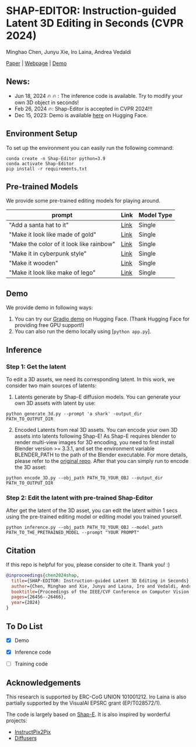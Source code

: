 # SHAP-EDITOR: Instruction-guided Latent 3D Editing in Seconds (CVPR 2024)

Minghao Chen, Junyu Xie, Iro Laina, Andrea Vedaldi

[Paper](https://arxiv.org/abs/2312.09246) | [Webpage](https://silent-chen.github.io/Shap-Editor/) | [Demo](https://huggingface.co/spaces/silentchen/Shap_Editor_demo)



## News:
- Jun 18, 2024 :fire: :fire: : The inference code is available. Try to modify your own 3D object in seconds!
- Feb 26, 2024 :fire:: Shap-Editor is accepted in CVPR 2024!!!
- Dec 15, 2023: Demo is available [here](https://huggingface.co/spaces/silentchen/Shap_Editor_demo) on Hugging Face.

## Environment Setup

To set up the environment you can easily run the following command:
```buildoutcfg
conda create -n Shap-Editor python=3.9
conda activate Shap-Editor
pip install -r requirements.txt
```
## Pre-trained Models
We provide some pre-trained editing models for playing around.

| prompt | Link                                                                                                 | Model Type |
| -------- |------------------------------------------------------------------------------------------------------|--------|
| "Add a santa hat to it" | [Link](https://huggingface.co/silentchen/Shap_Editor/resolve/main/single/santa_hat.pt?download=true) | Single |
| "Make it look like made of gold" | [Link](https://huggingface.co/silentchen/Shap_Editor/resolve/main/single/golden.pt?download=true)    | Single |
| "Make the color of it look like rainbow" | [Link](https://huggingface.co/silentchen/Shap_Editor/resolve/main/single/rainbow.pt?download=true)   | Single |
| "Make it in cyberpunk style" | [Link](https://huggingface.co/silentchen/Shap_Editor/resolve/main/single/cyber.pt?download=true)     | Single |
| "Make it wooden" | [Link](https://huggingface.co/silentchen/Shap_Editor/resolve/main/single/wooden.pt?download=true)    | Single |
| "Make it look like make of lego" | [Link](https://huggingface.co/silentchen/Shap_Editor/resolve/main/single/lego.pt?download=true)      | Single |



## Demo
We provide demo in following ways:
1. You can try our [Gradio demo](https://huggingface.co/spaces/silentchen/Shap_Editor_demo) on Hugging Face. (Thank Hugging Face for providing free GPU support!)
2. You can also run the demo locally using [`python app.py`].

## Inference
### Step 1: Get the latent
To edit a 3D assets, we need its corresponding latent. In this work, we consider two main sources of latents:
1. Latents generate by Shap-E diffusion models. You can generate your own 3D assets with latent by use:
```buildoutcfg
python generate_3d.py --prompt 'a shark' -output_dir PATH_TO_OUTPUT_DIR
```
2. Encoded Latents from real 3D assets. You can encode your own 3D assets into latents following Shap-E! As Shap-E requires blender to render multi-view images for 3D encoding, you need to first install Blender version >= 3.3.1, and set the environment variable BLENDER_PATH to the path of the Blender executable. For more details, please refer to the [original repo](https://github.com/openai/shap-e). After that you can simply run to encode the 3D asset:
```buildoutcfg
python encode_3D.py --obj_path PATH_TO_YOUR_OBJ --output_dir PATH_TO_OUTPUT_DIR
```
### Step 2: Edit the latent with pre-trained Shap-Editor
After get the latent of the 3D asset, you can edit the latent within 1 secs using the pre-trained editing model or editing model you trained yourself. 
```buildoutcfg
python inference.py --obj_path PATH_TO_YOUR_OBJ --model_path PATH_TO_THE_PRETRAINED_MODEL --prompt "YOUR PROMPT"
```


## Citation

If this repo is helpful for you, please consider to cite it. Thank you! :)

```bibtex
@inproceedings{chen2024shap,
  title={SHAP-EDITOR: Instruction-guided Latent 3D Editing in Seconds},
  author={Chen, Minghao and Xie, Junyu and Laina, Iro and Vedaldi, Andrea},
  booktitle={Proceedings of the IEEE/CVF Conference on Computer Vision and Pattern Recognition},
  pages={26456--26466},
  year={2024}
}
```

## To Do List

- [x] Demo
- [x] Inference code
- [ ] Training code


## Acknowledgements

This research is supported by ERC-CoG UNION 101001212. Iro Laina is also partially supported by the VisualAI EPSRC grant (EP/T028572/1).

The code is largely based on [Shap-E](https://github.com/openai/shap-e). It is also inspired by worderful projects:

- [InstructPix2Pix](https://github.com/timothybrooks/instruct-pix2pix)
- [Diffusers](https://github.com/huggingface/diffusers)